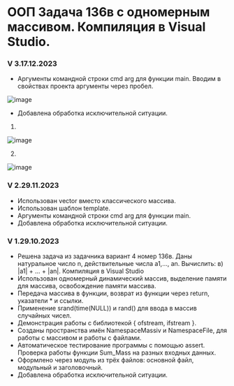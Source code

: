 # ООП Задача 136в с одномерным массивом. Компиляция в Visual Studio.
### V 3.17.12.2023
- Аргументы командной строки cmd arg для функции main. Вводим в свойствах проекта аргументы через пробел.

![image](https://github.com/BurdinskayaNV/OOP-2-kurs/assets/148595309/dd044814-3dde-45e1-bef8-263806099716)

- Добавлена обработка исключительной ситуации.
1.
 ![image](https://github.com/BurdinskayaNV/OOP-2-kurs/assets/148595309/5e52c92b-6753-42fa-94ae-f93fdb8c35ba)

2.
![image](https://github.com/BurdinskayaNV/OOP-2-kurs/assets/148595309/3f384c61-c622-451f-8b9c-d5d8c88fc7b8)


  
### V 2.29.11.2023
- Использован vector вместо классического массива.
- Использован шаблон template.
- Аргументы командной строки cmd arg для функции main.
- Добавлена обработка исключительной ситуации.

### V 1.29.10.2023
- Решена задача из задачника вариант 4 номер 136в.
  Даны натуральное число n, действительные числа a1,..., an. Вычислить: в) |a1| + ... + |an|. Компиляция в Visual Studio
- Использован одномерный динамический массив, выделение памяти для массива, освобождение памяти массива.
- Передача массива в функции, возврат из функции через return, указатели * и ссылки.
- Применение srand(time(NULL)) и rand() для ввода в массив случайных чисел.
- Демонстрация работы с библиотекой <fstream> { ofstream, ifstream }.
- Созданы пространства имён NamespaceMassiv и NamespaceFile, для работы с массивом и работы с файлами.
- Автоматическое тестирование программы с помощью assert. Проверка работы функции Sum_Mass на разных входных данных.
- Оформлено через модуль из трёх файлов: основной файл, модульный и заголовочный.
- Добавлена обработка исключительной ситуации.
